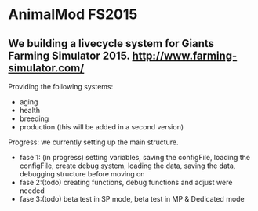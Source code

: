 # AnimalMod FS2015
We building a livecycle system for Giants Farming Simulator 2015.
http://www.farming-simulator.com/
--------------------------------------------------------------------------
Providing the following systems:
- aging
- health
- breeding
- production (this will be added in a second version)

Progress:
we currently setting up the main structure.
- fase 1: (in progress)
setting variables, 
saving the configFile, 
loading the configFile, 
create debug system, 
loading the data, 
saving the data, 
debugging structure before moving on
- fase 2:(todo)
creating functions, 
debug functions and adjust were needed
- fase 3:(todo)
beta test in SP mode, 
beta test in MP & Dedicated mode




